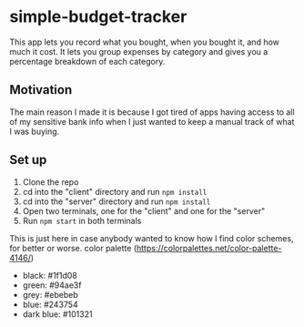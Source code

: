 # simple-budget-tracker

This app lets you record what you bought, when you bought it, and how much it cost. It lets you group expenses by category and gives you a percentage breakdown of each category.

## Motivation

The main reason I made it is because I got tired of apps having access to all of my sensitive bank info when I just wanted to keep a manual track of what I was buying.

## Set up

1. Clone the repo
2. cd into the "client" directory and run `npm install`
3. cd into the "server" directory and run `npm install`
4. Open two terminals, one for the "client" and one for the "server"
5. Run `npm start` in both terminals

This is just here in case anybody wanted to know how I find color schemes, for better or worse.
color palette (<https://colorpalettes.net/color-palette-4146/>)

- black: #1f1d08
- green: #94ae3f
- grey: #ebebeb
- blue: #243754
- dark blue: #101321
